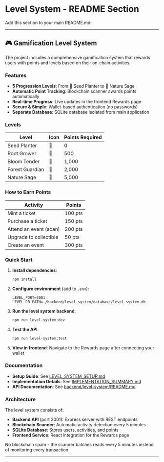 # Level System - README Section

Add this section to your main README.md:

---

## 🎮 Gamification Level System

The project includes a comprehensive gamification system that rewards users with points and levels based on their on-chain activities.

### Features

- **5 Progression Levels**: From 🌱 Seed Planter to 🍃 Nature Sage
- **Automatic Point Tracking**: Blockchain scanner awards points automatically
- **Real-time Progress**: Live updates in the frontend Rewards page
- **Secure & Simple**: Wallet-based authentication (no passwords)
- **Separate Database**: SQLite database isolated from main application

### Levels

| Level | Icon | Points Required |
|-------|------|-----------------|
| Seed Planter | 🌱 | 0 |
| Root Grower | 🌿 | 500 |
| Bloom Tender | 🌸 | 1,000 |
| Forest Guardian | 🌳 | 2,000 |
| Nature Sage | 🍃 | 5,000 |

### How to Earn Points

| Activity | Points |
|----------|--------|
| Mint a ticket | 100 pts |
| Purchase a ticket | 150 pts |
| Attend an event (scan) | 200 pts |
| Upgrade to collectible | 50 pts |
| Create an event | 300 pts |

### Quick Start

1. **Install dependencies**:
   ```bash
   npm install
   ```

2. **Configure environment** (add to `.env`):
   ```env
   LEVEL_PORT=3001
   LEVEL_DB_PATH=./backend/level-system/database/level-system.db
   ```

3. **Run the level system backend**:
   ```bash
   npm run level-system:dev
   ```

4. **Test the API**:
   ```bash
   npm run level-system:test
   ```

5. **View in frontend**: Navigate to the Rewards page after connecting your wallet

### Documentation

- **Setup Guide**: See [LEVEL_SYSTEM_SETUP.md](LEVEL_SYSTEM_SETUP.md)
- **Implementation Details**: See [IMPLEMENTATION_SUMMARY.md](IMPLEMENTATION_SUMMARY.md)
- **API Documentation**: See [backend/level-system/README.md](backend/level-system/README.md)

### Architecture

The level system consists of:
- **Backend API** (port 3001): Express server with REST endpoints
- **Blockchain Scanner**: Automatic activity detection every 5 minutes
- **SQLite Database**: Stores users, activities, and points
- **Frontend Service**: React integration for the Rewards page

No blockchain spam - the scanner batches reads every 5 minutes instead of monitoring every transaction.

---
